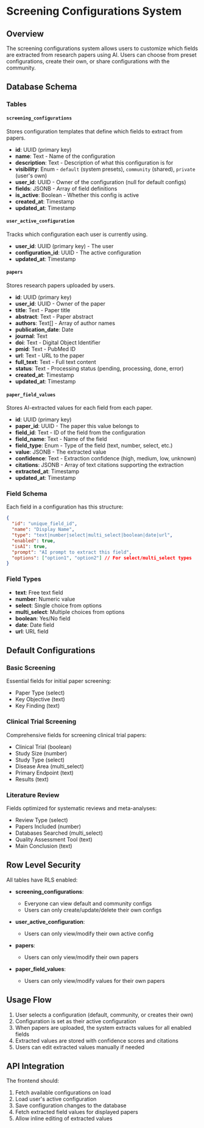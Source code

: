 # Screening Configurations System

## Overview

The screening configurations system allows users to customize which fields are extracted from research papers using AI. Users can choose from preset configurations, create their own, or share configurations with the community.

## Database Schema

### Tables

#### `screening_configurations`
Stores configuration templates that define which fields to extract from papers.

- **id**: UUID (primary key)
- **name**: Text - Name of the configuration
- **description**: Text - Description of what this configuration is for
- **visibility**: Enum - `default` (system presets), `community` (shared), `private` (user's own)
- **user_id**: UUID - Owner of the configuration (null for default configs)
- **fields**: JSONB - Array of field definitions
- **is_active**: Boolean - Whether this config is active
- **created_at**: Timestamp
- **updated_at**: Timestamp

#### `user_active_configuration`
Tracks which configuration each user is currently using.

- **user_id**: UUID (primary key) - The user
- **configuration_id**: UUID - The active configuration
- **updated_at**: Timestamp

#### `papers`
Stores research papers uploaded by users.

- **id**: UUID (primary key)
- **user_id**: UUID - Owner of the paper
- **title**: Text - Paper title
- **abstract**: Text - Paper abstract
- **authors**: Text[] - Array of author names
- **publication_date**: Date
- **journal**: Text
- **doi**: Text - Digital Object Identifier
- **pmid**: Text - PubMed ID
- **url**: Text - URL to the paper
- **full_text**: Text - Full text content
- **status**: Text - Processing status (pending, processing, done, error)
- **created_at**: Timestamp
- **updated_at**: Timestamp

#### `paper_field_values`
Stores AI-extracted values for each field from each paper.

- **id**: UUID (primary key)
- **paper_id**: UUID - The paper this value belongs to
- **field_id**: Text - ID of the field from the configuration
- **field_name**: Text - Name of the field
- **field_type**: Enum - Type of the field (text, number, select, etc.)
- **value**: JSONB - The extracted value
- **confidence**: Text - Extraction confidence (high, medium, low, unknown)
- **citations**: JSONB - Array of text citations supporting the extraction
- **extracted_at**: Timestamp
- **updated_at**: Timestamp

### Field Schema

Each field in a configuration has this structure:

```json
{
  "id": "unique_field_id",
  "name": "Display Name",
  "type": "text|number|select|multi_select|boolean|date|url",
  "enabled": true,
  "isAI": true,
  "prompt": "AI prompt to extract this field",
  "options": ["option1", "option2"] // For select/multi_select types
}
```

### Field Types

- **text**: Free text field
- **number**: Numeric value
- **select**: Single choice from options
- **multi_select**: Multiple choices from options
- **boolean**: Yes/No field
- **date**: Date field
- **url**: URL field

## Default Configurations

### Basic Screening
Essential fields for initial paper screening:
- Paper Type (select)
- Key Objective (text)
- Key Finding (text)

### Clinical Trial Screening
Comprehensive fields for screening clinical trial papers:
- Clinical Trial (boolean)
- Study Size (number)
- Study Type (select)
- Disease Area (multi_select)
- Primary Endpoint (text)
- Results (text)

### Literature Review
Fields optimized for systematic reviews and meta-analyses:
- Review Type (select)
- Papers Included (number)
- Databases Searched (multi_select)
- Quality Assessment Tool (text)
- Main Conclusion (text)

## Row Level Security

All tables have RLS enabled:

- **screening_configurations**: 
  - Everyone can view default and community configs
  - Users can only create/update/delete their own configs
  
- **user_active_configuration**:
  - Users can only view/modify their own active config
  
- **papers**:
  - Users can only view/modify their own papers
  
- **paper_field_values**:
  - Users can only view/modify values for their own papers

## Usage Flow

1. User selects a configuration (default, community, or creates their own)
2. Configuration is set as their active configuration
3. When papers are uploaded, the system extracts values for all enabled fields
4. Extracted values are stored with confidence scores and citations
5. Users can edit extracted values manually if needed

## API Integration

The frontend should:
1. Fetch available configurations on load
2. Load user's active configuration
3. Save configuration changes to the database
4. Fetch extracted field values for displayed papers
5. Allow inline editing of extracted values 